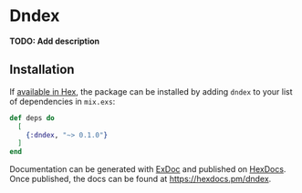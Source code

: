 # Dndex

**TODO: Add description**

## Installation

If [available in Hex](https://hex.pm/docs/publish), the package can be installed
by adding `dndex` to your list of dependencies in `mix.exs`:

```elixir
def deps do
  [
    {:dndex, "~> 0.1.0"}
  ]
end
```

Documentation can be generated with [ExDoc](https://github.com/elixir-lang/ex_doc)
and published on [HexDocs](https://hexdocs.pm). Once published, the docs can
be found at <https://hexdocs.pm/dndex>.

